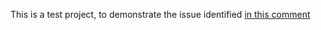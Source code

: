 This is a test project, to demonstrate the issue identified [in this comment](https://github.com/jrburke/r.js/issues/170#issuecomment-9049967)